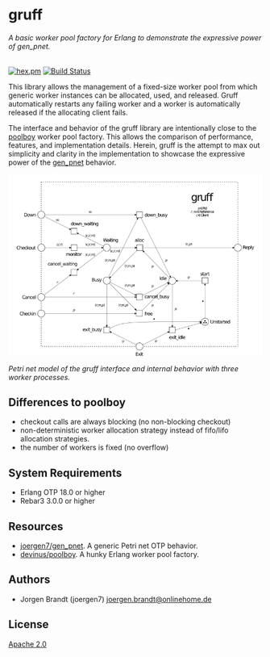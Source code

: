 # gruff
###### A basic worker pool factory for Erlang to demonstrate the expressive power of gen_pnet.

[![hex.pm](https://img.shields.io/hexpm/v/gruff.svg?style=flat-square)](https://hex.pm/packages/gruff) [![Build Status](https://travis-ci.org/joergen7/gruff.svg?branch=master)](https://travis-ci.org/joergen7/gruff)

This library allows the management of a fixed-size worker pool from which generic worker instances can be allocated, used, and released. Gruff automatically restarts any failing worker and a worker is automatically released if the allocating client fails.

The interface and behavior of the gruff library are intentionally close to the [poolboy](https://github.com/devinus/poolboy) worker pool factory. This allows the comparison of performance, features, and implementation details. Herein, gruff is the attempt to max out simplicity and clarity in the implementation to showcase the expressive power of the [gen_pnet](https://github.com/joergen7/gen_pnet) behavior.

![gruff Petri net model](priv/gruff_pnet.png)

*Petri net model of the gruff interface and internal behavior with three worker processes.*

## Differences to poolboy

- checkout calls are always blocking (no non-blocking checkout)
- non-deterministic worker allocation strategy instead of fifo/lifo allocation strategies.
- the number of workers is fixed (no overflow)

## System Requirements

- Erlang OTP 18.0 or higher
- Rebar3 3.0.0 or higher

## Resources

- [joergen7/gen_pnet](https://github.com/joergen7/gen_pnet). A generic Petri net OTP behavior.
- [devinus/poolboy](https://github.com/devinus/poolboy). A hunky Erlang worker pool factory.

## Authors

- Jorgen Brandt (joergen7) [joergen.brandt@onlinehome.de](mailto:joergen.brandt@onlinehome.de)

## License

[Apache 2.0](https://www.apache.org/licenses/LICENSE-2.0.html)
